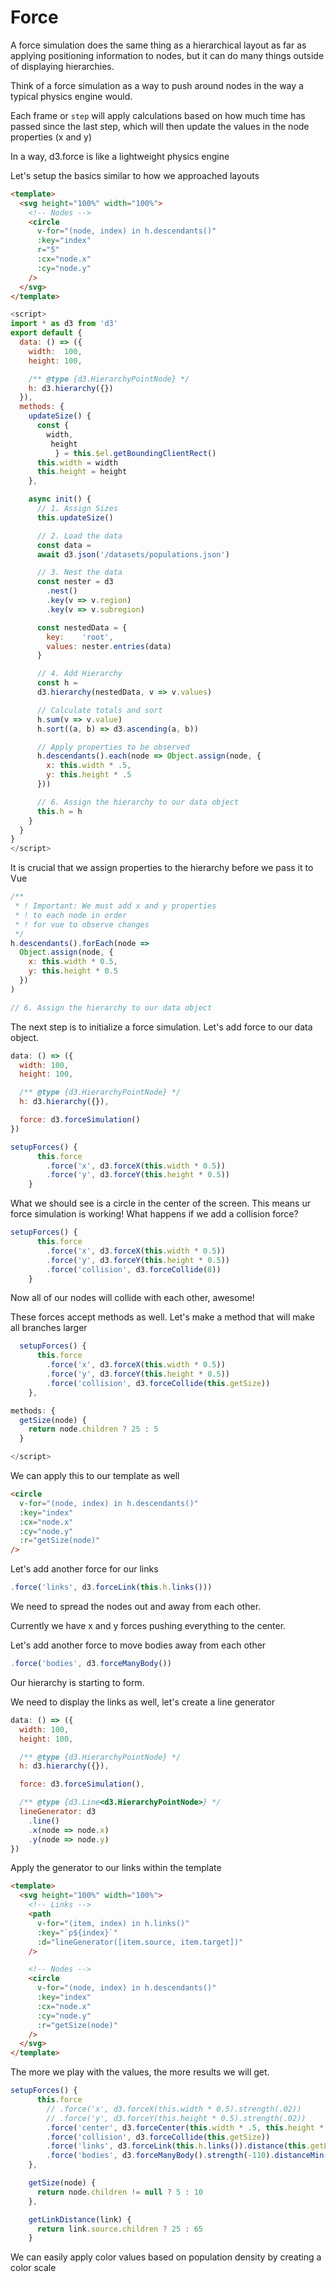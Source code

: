 # Force

A force simulation does the same thing as a hierarchical layout as far as applying positioning information to nodes, but it can do many things outside of displaying hierarchies.

Think of a force simulation as a way to push around nodes in the way a typical physics engine would.

Each frame or `step` will apply calculations based on how much time has passed since the last step, which will then update the values in the node properties (x and y)

In a way, d3.force is like a lightweight physics engine

Let's setup the basics similar to how we approached layouts

```html
<template>
  <svg height="100%" width="100%">
    <!-- Nodes -->
    <circle
      v-for="(node, index) in h.descendants()"
      :key="index"
      r="5"
      :cx="node.x"
      :cy="node.y"
    />
  </svg>
</template>
```

```javascript
<script>
import * as d3 from 'd3'
export default {
  data: () => ({
    width:  100,
    height: 100,

    /** @type {d3.HierarchyPointNode} */
    h: d3.hierarchy({})
  }),
  methods: {
    updateSize() {
      const {
        width,
         height
          } = this.$el.getBoundingClientRect()
      this.width = width
      this.height = height
    },

    async init() {
      // 1. Assign Sizes
      this.updateSize()

      // 2. Load the data
      const data =
      await d3.json('/datasets/populations.json')

      // 3. Nest the data
      const nester = d3
        .nest()
        .key(v => v.region)
        .key(v => v.subregion)

      const nestedData = {
        key:    'root',
        values: nester.entries(data)
      }

      // 4. Add Hierarchy
      const h =
      d3.hierarchy(nestedData, v => v.values)

      // Calculate totals and sort
      h.sum(v => v.value)
      h.sort((a, b) => d3.ascending(a, b))

      // Apply properties to be observed
      h.descendants().each(node => Object.assign(node, {
        x: this.width * .5,
        y: this.height * .5
      }))

      // 6. Assign the hierarchy to our data object
      this.h = h
    }
  }
}
</script>
```

It is crucial that we assign properties to the hierarchy before we pass it to Vue

```javascript
/**
 * ! Important: We must add x and y properties
 * ! to each node in order
 * ! for vue to observe changes
 */
h.descendants().forEach(node =>
  Object.assign(node, {
    x: this.width * 0.5,
    y: this.height * 0.5
  })
)

// 6. Assign the hierarchy to our data object
```

The next step is to initialize a force simulation. Let's add force to our data object.

```javascript
data: () => ({
  width: 100,
  height: 100,

  /** @type {d3.HierarchyPointNode} */
  h: d3.hierarchy({}),

  force: d3.forceSimulation()
})
```

```javascript
setupForces() {
      this.force
        .force('x', d3.forceX(this.width * 0.5))
        .force('y', d3.forceY(this.height * 0.5))
    }
```

What we should see is a circle in the center of the screen. This means ur force simulation is working! What happens if we add a collision force?

```javascript
setupForces() {
      this.force
        .force('x', d3.forceX(this.width * 0.5))
        .force('y', d3.forceY(this.height * 0.5))
        .force('collision', d3.forceCollide(8))
    }
```

Now all of our nodes will collide with each other, awesome!

These forces accept methods as well. Let's make a method that will make all branches larger

```javascript
  setupForces() {
      this.force
        .force('x', d3.forceX(this.width * 0.5))
        .force('y', d3.forceY(this.height * 0.5))
        .force('collision', d3.forceCollide(this.getSize))
    },

methods: {
  getSize(node) {
    return node.children ? 25 : 5
  }

</script>
```

We can apply this to our template as well

```html
<circle
  v-for="(node, index) in h.descendants()"
  :key="index"
  :cx="node.x"
  :cy="node.y"
  :r="getSize(node)"
/>
```

Let's add another force for our links

```javascript
.force('links', d3.forceLink(this.h.links()))
```

We need to spread the nodes out and away from each other.

Currently we have x and y forces pushing everything to the center.

Let's add another force to move bodies away from each other

```javascript
.force('bodies', d3.forceManyBody())
```

Our hierarchy is starting to form.

We need to display the links as well, let's create a line generator

```javascript
data: () => ({
  width: 100,
  height: 100,

  /** @type {d3.HierarchyPointNode} */
  h: d3.hierarchy({}),

  force: d3.forceSimulation(),

  /** @type {d3.Line<d3.HierarchyPointNode>} */
  lineGenerator: d3
    .line()
    .x(node => node.x)
    .y(node => node.y)
})
```

Apply the generator to our links within the template

```html
<template>
  <svg height="100%" width="100%">
    <!-- Links -->
    <path
      v-for="(item, index) in h.links()"
      :key="`p${index}`"
      :d="lineGenerator([item.source, item.target])"
    />

    <!-- Nodes -->
    <circle
      v-for="(node, index) in h.descendants()"
      :key="index"
      :cx="node.x"
      :cy="node.y"
      :r="getSize(node)"
    />
  </svg>
</template>
```

The more we play with the values, the more results we will get.

```javascript
setupForces() {
      this.force
        // .force('x', d3.forceX(this.width * 0.5).strength(.02))
        // .force('y', d3.forceY(this.height * 0.5).strength(.02))
        .force('center', d3.forceCenter(this.width * .5, this.height *.5))
        .force('collision', d3.forceCollide(this.getSize))
        .force('links', d3.forceLink(this.h.links()).distance(this.getLinkDistance).strength(.9))
        .force('bodies', d3.forceManyBody().strength(-110).distanceMin(10).distanceMax(220))
    },

    getSize(node) {
      return node.children != null ? 5 : 10
    },

    getLinkDistance(link) {
      return link.source.children ? 25 : 65
    }
```

We can easily apply color values based on population density by creating a color scale

```javascript
```
